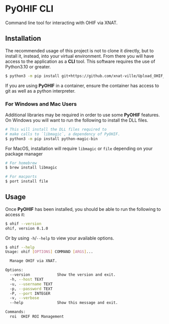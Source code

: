 # PyOHIF CLI #

Command line tool for interacting with OHIF via XNAT.

## Installation ##
The recommended usage of this project is not to clone it directly, but
to install it, instead, into your virtual environment. From there you
will have access to the application as a **CLI** tool.
This software requires the use of Python3.10 or greater.

```bash
$ python3 -m pip install git+https://github.com/xnat-ville/Upload_OHIF_ROI.git
```

If you are using **PyOHIF** in a container, ensure the container has
access to git as well as a python interpreter.

### For Windows and Mac Users ###
Additional libraries may be required in order to use some **PyOHIF**
features. On Windows you will want to run the following to install the
DLL files.

```bash
# This will install the DLL files required to
# make calls to `libmagic`, a dependency of PyOHIF.
$ python3 -m pip install python-magic-bin
```

For MacOS, installation will require `libmagic` or `file` depending on
your package manager
```zsh
# For homebrew
$ brew install libmagic

# For macports
$ port install file
```

## Usage ##
Once **PyOHIF** has been installed, you should be able to run the
following to access it:

```bash
$ ohif --version
ohif, version 0.1.0
```

Or by using `-h`/`--help` to view your available options.

```bash
$ ohif --help
Usage: ohif [OPTIONS] COMMAND [ARGS]...

  Manage OHIF via XNAT.

Options:
  --version            Show the version and exit.
  -h, --host TEXT
  -u, --username TEXT
  -p, --password TEXT
  -P, --port INTEGER
  -v, --verbose
  --help               Show this message and exit.

Commands:
  roi  OHIF ROI Management
```
